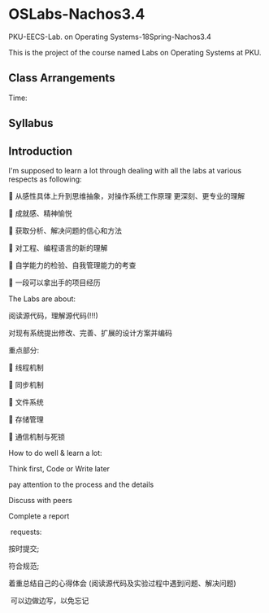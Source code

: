 # OSLabs-Nachos3.4
PKU-EECS-Lab. on Operating Systems-18Spring-Nachos3.4

This is the project of the course named Labs on Operating Systems at PKU.

## Class Arrangements

Time: 

## Syllabus

## Introduction

I'm supposed to learn a lot through dealing with all the labs at various respects as following:

   从感性具体上升到思维抽象，对操作系统工作原理 更深刻、更专业的理解
  
   成就感、精神愉悦
  
   获取分析、解决问题的信心和方法
  
   对工程、编程语言的新的理解
  
   自学能力的检验、自我管理能力的考查 
  
   一段可以拿出手的项目经历
  
The Labs are about:

阅读源代码，理解源代码(!!!)

对现有系统提出修改、完善、扩展的设计方案并编码

重点部分:

 线程机制

 同步机制

 文件系统

 存储管理

 通信机制与死锁

How to do well & learn a lot:

Think first, Code or Write later

pay attention to the process and the details

Discuss with peers

Complete a report

  requests:
  
  按时提交;
  
  符合规范;
  
  着重总结自己的心得体会 (阅读源代码及实验过程中遇到问题、解决问题)

  可以边做边写，以免忘记
